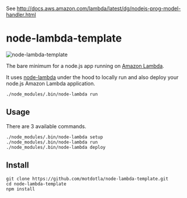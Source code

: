 See http://docs.aws.amazon.com/lambda/latest/dg/nodejs-prog-model-handler.html

# node-lambda-template

![node-lambda-template](../master/node-lambda-template.png?raw=true)

The bare minimum for a node.js app running on [Amazon Lambda](http://aws.amazon.com/lambda/).

It uses [node-lambda](https://github.com/rebelmail/node-lambda) under the hood to locally run and also deploy your node.js Amazon Lambda application.

```
./node_modules/.bin/node-lambda run
```

## Usage

There are 3 available commands.

```
./node_modules/.bin/node-lambda setup
./node_modules/.bin/node-lambda run
./node_modules/.bin/node-lambda deploy
```

## Install

```
git clone https://github.com/motdotla/node-lambda-template.git
cd node-lambda-template
npm install
```


